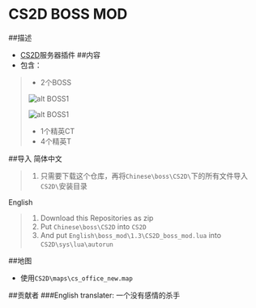 # CS2D BOSS MOD

##描述
- [CS2D](www.cs2d.com)服务器插件
##内容
- 包含：
>    - 2个BOSS
> 
>   ![alt BOSS1](Chinese\boss_mod\CS2D\gfx\SkinsMenu\super-tank.png)
>
>   ![alt BOSS1](Chinese\boss_mod\CS2D\gfx\SkinsMenu\sun-king.png)
>    - 1个精英CT
>    - 4个精英T

##导入
简体中文
>1. 只需要下载这个仓库，再将`Chinese\boss\CS2D\`下的所有文件导入`CS2D\`安装目录

English
>1. Download this Repositories as zip
>2. Put `Chinese\boss\CS2D` into `CS2D`
>3. And put `English\boss_mod\1.3\CS2D_boss_mod.lua` into `CS2D\sys\lua\autorun`

##地图
- 使用`CS2D\maps\cs_office_new.map`

##贡献者
###English translater:
    一个没有感情的杀手